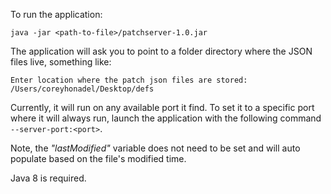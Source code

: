 To run the application:

`java -jar <path-to-file>/patchserver-1.0.jar`

The application will ask you to point to a folder directory where the JSON files live, something like:

`Enter location where the patch json files are stored: 
 /Users/coreyhonadel/Desktop/defs`
 
Currently, it will run on any available port it find. To set it to a specific port where it will always run, launch the application with the following command `--server-port:<port>`.

Note, the *"lastModified"* variable does not need to be set and will auto populate based on the file's modified time.

Java 8 is required.
